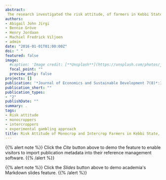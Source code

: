 ```yaml
---
abstract: 
 The research investigated the risk attitude, of farmers in Kebbi State, Nigeria, with the aim of generating reliableinformation on the influence of risk attitudes of the decision-making behaviour of farmers. Agriculturalproduction is highly characterized by risks for this reason, farmers’ attitudes towards risk is imperative inunderstanding their behaviour towards the adoption of new technology and managerial decisions. The techniqueapplied in order to achieve the objectives of the study was Experimental Gambling Approach. Data to conductthe research was obtained mainly from primary sources through a questionnaire survey of 256 farmers,comprising 98 monocroppers and 158 intercroppers. The results from the study revealed that all the farmersexhibit some level of risk aversion. The intercroppers were statistically significantly more risk-averse than themonocroppers. Risk attitude influences the decisions farmers make in the production process and should beconsidered when formulating agricultural policies.
authors:
- Abigail John Jirgi
- Bennie Gróve
- Henry Jordaan 
- Machiel Fredrick Viljoen
- admin
date: "2016-01-01T01:00:00Z"
doi: " "
featured: false
image:
  #caption: 'Image credit: [**Unsplash**](https://unsplash.com/photos/jdD8gXaTZsc)'
  focal_point: ""
  preview_only: false
projects: []
publication: '*Journal of Economics and Sustainable Development 7(8)*:140-149'
publication_short: ""
publication_types:
- "2"
publishDate: ""
summary: .
tags:
- Risk attitude
- monocroppers
- intercroppers
- experimental gambling approach 
title: Risk Attitude of Monocrop and Intercrop Farmers in Kebbi State, Nigeria
---
```

{{% alert note %}}
Click the *Cite* button above to demo the feature to enable visitors to import publication metadata into their reference management software.
{{% /alert %}}

{{% alert note %}}
Click the *Slides* button above to demo academia's Markdown slides feature.
{{% /alert %}}
